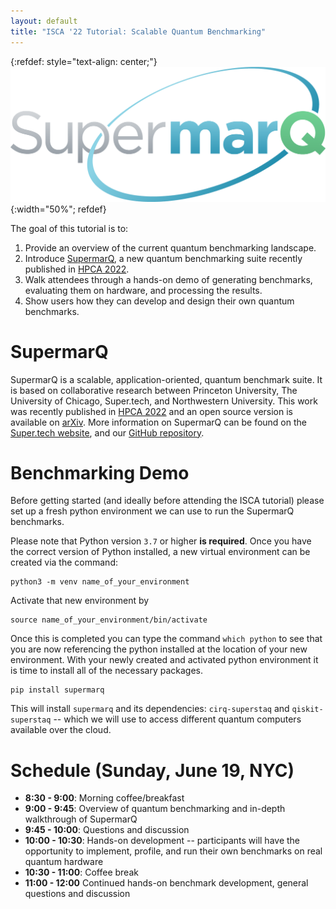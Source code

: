 ```yaml
---
layout: default
title: "ISCA '22 Tutorial: Scalable Quantum Benchmarking"
---
```


{:refdef: style="text-align: center;"}
![Logo](/static/SupermarQ_Logo.png){:width="50%"; refdef}

The goal of this tutorial is to:
1. Provide an overview of the current quantum benchmarking landscape.
2. Introduce [SupermarQ](https://arxiv.org/abs/2202.11045), a new quantum benchmarking suite recently published in [HPCA 2022](https://hpca-conf.org/2022/program/#session4c).
3. Walk attendees through a hands-on demo of generating benchmarks, evaluating them on hardware, and processing the results.
4. Show users how they can develop and design their own quantum benchmarks.

# SupermarQ
SupermarQ is a scalable, application-oriented, quantum benchmark suite. It is based on collaborative research between Princeton University, The University of Chicago, Super.tech, and Northwestern University. This work was recently published in [HPCA 2022](https://hpca-conf.org/2022/program/#session4c) and an open source version is available on [arXiv](https://arxiv.org/abs/2202.11045). More information on SupermarQ can be found on the [Super.tech website](https://www.super.tech/supermarq/), and our [GitHub repository](https://github.com/SupertechLabs/SupermarQ).

# Benchmarking Demo

Before getting started (and ideally before attending the ISCA tutorial) please set up a fresh python environment
we can use to run the SupermarQ benchmarks.

Please note that Python version `3.7` or higher **is required**. Once you have the correct version of Python installed,
a new virtual environment can be created via the command:

```
python3 -m venv name_of_your_environment
```

Activate that new environment by

```
source name_of_your_environment/bin/activate
```

Once this is completed you can type the command `which python` to see that you are now referencing the python installed at the location
of your new environment. With your newly created and activated python environment it is time to install all of the necessary packages.

```
pip install supermarq
```

This will install `supermarq` and its dependencies: `cirq-superstaq` and `qiskit-superstaq` -- which we will use to access different quantum computers available over the cloud.

# Schedule (Sunday, June 19, NYC)

- **8:30 - 9:00**: Morning coffee/breakfast
- **9:00 - 9:45**: Overview of quantum benchmarking and in-depth walkthrough of SupermarQ
- **9:45 - 10:00**: Questions and discussion
- **10:00 - 10:30**: Hands-on development -- participants will have the opportunity to implement, profile, and run their own benchmarks on real quantum hardware
- **10:30 - 11:00**: Coffee break
- **11:00 - 12:00** Continued hands-on benchmark development, general questions and discussion
